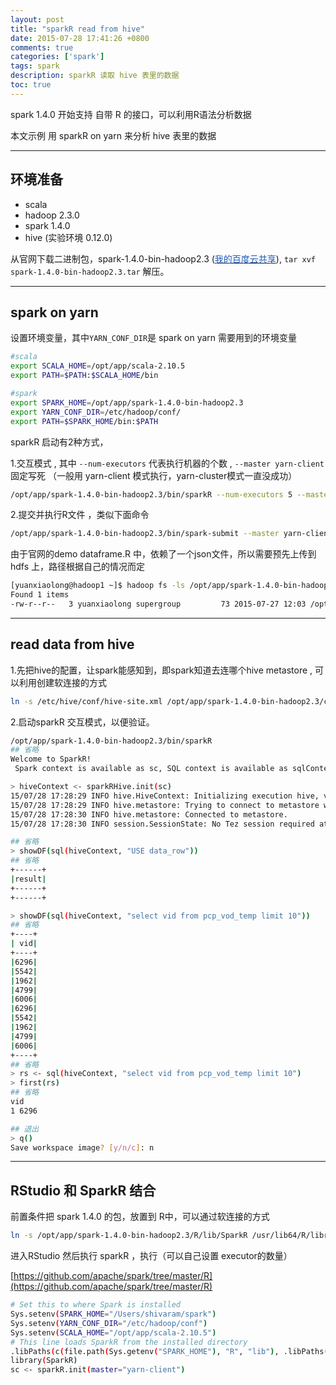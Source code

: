 ```yaml
---
layout: post
title: "sparkR read from hive"
date: 2015-07-28 17:41:26 +0800
comments: true
categories: ['spark']
tags: spark
description: sparkR 读取 hive 表里的数据
toc: true
---
```


spark 1.4.0 开始支持 自带 R 的接口，可以利用R语法分析数据

<!--more-->

本文示例 用 sparkR on yarn 来分析 hive 表里的数据

---

## 环境准备

* scala
* hadoop 2.3.0
* spark 1.4.0
* hive (实验环境 0.12.0)

从官网下载二进制包，spark-1.4.0-bin-hadoop2.3 ([<font color="#1c56b8">我的百度云共享</font>](http://pan.baidu.com/s/1c0sEXhu)), ` tar xvf spark-1.4.0-bin-hadoop2.3.tar ` 解压。

---

## spark on yarn

设置环境变量，其中`YARN_CONF_DIR`是 spark on yarn 需要用到的环境变量

``` bash
#scala
export SCALA_HOME=/opt/app/scala-2.10.5
export PATH=$PATH:$SCALA_HOME/bin

#spark
export SPARK_HOME=/opt/app/spark-1.4.0-bin-hadoop2.3
export YARN_CONF_DIR=/etc/hadoop/conf/
export PATH=$SPARK_HOME/bin:$PATH
```

sparkR 启动有2种方式，

1.交互模式 , 其中 `--num-executors` 代表执行机器的个数 , ` --master yarn-client ` 固定写死 （一般用 yarn-client 模式执行，yarn-cluster模式一直没成功）

``` bash
/opt/app/spark-1.4.0-bin-hadoop2.3/bin/sparkR --num-executors 5 --master yarn-client
```

2.提交并执行R文件 ，类似下面命令

``` bash
/opt/app/spark-1.4.0-bin-hadoop2.3/bin/spark-submit --master yarn-client --num-executors 5 /opt/app/spark-1.4.0-bin-hadoop2.3/examples/src/main/r/dataframe.R
```

由于官网的demo dataframe.R 中，依赖了一个json文件，所以需要预先上传到 hdfs 上，路径根据自己的情况而定

``` bash
[yuanxiaolong@hadoop1 ~]$ hadoop fs -ls /opt/app/spark-1.4.0-bin-hadoop2.3/examples/src/main/resources/people.json
Found 1 items
-rw-r--r--   3 yuanxiaolong supergroup         73 2015-07-27 12:03 /opt/app/spark-1.4.0-bin-hadoop2.3/examples/src/main/resources/people.json
```

---

## read data from hive

1.先把hive的配置，让spark能感知到，即spark知道去连哪个hive metastore , 可以利用创建软连接的方式

``` bash
ln -s /etc/hive/conf/hive-site.xml /opt/app/spark-1.4.0-bin-hadoop2.3/conf/hive-site.xml
```

2.启动sparkR 交互模式，以便验证。

``` bash
/opt/app/spark-1.4.0-bin-hadoop2.3/bin/sparkR
## 省略
Welcome to SparkR!
 Spark context is available as sc, SQL context is available as sqlContext

> hiveContext <- sparkRHive.init(sc)
15/07/28 17:28:29 INFO hive.HiveContext: Initializing execution hive, version 0.13.1
15/07/28 17:28:29 INFO hive.metastore: Trying to connect to metastore with URI thrift://hadoop4:9083
15/07/28 17:28:30 INFO hive.metastore: Connected to metastore.
15/07/28 17:28:30 INFO session.SessionState: No Tez session required at this point. hive.execution.engine=mr.

## 省略
> showDF(sql(hiveContext, "USE data_row"))
## 省略
+------+
|result|
+------+
+------+

> showDF(sql(hiveContext, "select vid from pcp_vod_temp limit 10"))
## 省略
+----+
| vid|
+----+
|6296|
|5542|
|1962|
|4799|
|6006|
|6296|
|5542|
|1962|
|4799|
|6006|
+----+
## 省略
> rs <- sql(hiveContext, "select vid from pcp_vod_temp limit 10")
> first(rs)
## 省略
vid
1 6296

## 退出
> q()
Save workspace image? [y/n/c]: n

```

---

## RStudio 和 SparkR 结合

前置条件把 spark 1.4.0 的包，放置到 R中，可以通过软连接的方式

``` bash
ln -s /opt/app/spark-1.4.0-bin-hadoop2.3/R/lib/SparkR /usr/lib64/R/library/
```

进入RStudio 然后执行 sparkR ，执行（可以自己设置 executor的数量）

[https://github.com/apache/spark/tree/master/R](https://github.com/apache/spark/tree/master/R)

``` bash
# Set this to where Spark is installed
Sys.setenv(SPARK_HOME="/Users/shivaram/spark")
Sys.setenv(YARN_CONF_DIR="/etc/hadoop/conf")
Sys.setenv(SCALA_HOME="/opt/app/scala-2.10.5")
# This line loads SparkR from the installed directory
.libPaths(c(file.path(Sys.getenv("SPARK_HOME"), "R", "lib"), .libPaths()))
library(SparkR)
sc <- sparkR.init(master="yarn-client")
```
